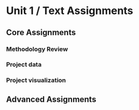 # Unit 1 / Text Assignments

## Core Assignments

### Methodology Review



### Project data 
### Project visualization
### 





## Advanced Assignments